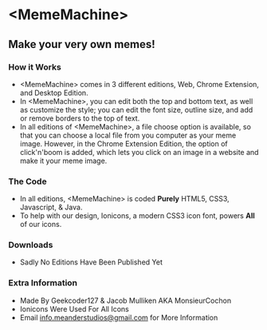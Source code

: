 # \<MemeMachine\>
## Make your very own memes!

### How it Works
- \<MemeMachine\> comes in 3 different editions, Web, Chrome Extension, and Desktop Edition.
- In \<MemeMachine\>, you can edit both the top and bottom text, as well as customize the style; you can edit the font size, outline size, and add or remove borders to the top of text.
- In all editions of \<MemeMachine\>, a file choose option is available, so that you can choose a local file from you computer as your meme image. However, in the Chrome Extension Edition, the option of click'n'boom is added, which lets you click on an image in a website and make it your meme image.

### The Code
- In all editions, \<MemeMachine\> is coded **Purely** HTML5, CSS3, Javascript, & Java.
- To help with our design, Ionicons, a modern CSS3 icon font, powers **All** of our icons.

### Downloads
- Sadly No Editions Have Been Published Yet

### Extra Information
- Made By Geekcoder127 & Jacob Mulliken AKA MonsieurCochon
- Ionicons Were Used For All Icons
- Email [info.meanderstudios@gmail.com](mailto:info.meanderstudios@gmail.com) for More Information
